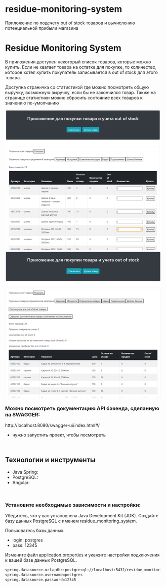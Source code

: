 # residue-monitoring-system
Приложение по подсчету out of stock товаров и вычислению потенциальной прибыли магазина

# Residue Monitoring System

В приложении доступен некоторый список товаров, которые можно купить.
Если не хватает товара на остатке для покупке, то количество, которое хотел купить покупатель записывается в out of stock
для этого товара.

Доступна страничка со статистикой где можно посмотреть общую выручку, возможную выручку, если бы не закончился товар.
Также на странице статистики можно сбросить состояние всех товаров к значению по-умолчанию


![страница для покупки товара](images/1.PNG)
![страница для просмотра статистики](images/2.PNG)

### Можно посмотреть документацию API бэкенда, сделанную на SWAGGER:
http://localhost:8080/swagger-ui/index.html#/
* нужно запустить проект, чтобы посмотреть

<br>

## Технологии и инструменты

- Java Spring: 
- PostgreSQL: 
- Angular: 

<br>

### Установите необходимые зависимости и настройки:

Убедитесь, что у вас установлена Java Development Kit (JDK).
Создайте базу данных PostgreSQL с именем residue_monitoring_system. 

Пользователь базы данных:
* login: postgres
* pass: 12345

Измените файл application.properties и укажите настройки подключения к вашей базе данных PostgreSQL.


```
spring.datasource.url=jdbc:postgresql://localhost:5432/residue_monitoring_system
spring.datasource.username=postgres
spring.datasource.password=12345
```

